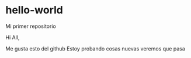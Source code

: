 # hello-world
Mi primer repositorio

Hi All,

Me gusta esto del github
Estoy probando cosas nuevas veremos que pasa
